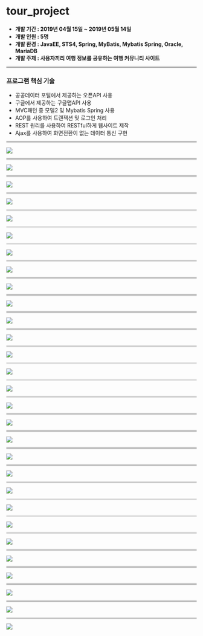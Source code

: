 # tour_project

<h4>
<ul>
<li>개발 기간 : 2019년 04월 15일 ~ 2019년 05월 14일</li>
<li>개발 인원 : 5명</li>
<li>개발 환경 : JavaEE, STS4, Spring, MyBatis, Mybatis Spring, Oracle, MariaDB</li>
<li>개발 주제 : 사용자끼리 여행 정보를 공유하는 여행 커뮤니티 사이트</li>
</ul>
<hr> 
</h4>
<h3>프로그램 핵심 기술</h3>
<ul>
<li>공공데이터 포털에서 제공하는 오픈API 사용</li>
<li>구글에서 제공하는 구글맵API 사용</li>
<li>MVC패턴 중 모델2 및 Mybatis Spring 사용</li>
<li>AOP를 사용하여 트랜잭션 및 로그인 처리</li> 
<li>REST 원리를 사용하여 RESTful하게 웹사이트 제작</li>
<li>Ajax를 사용하여 화면전환이 없는 데이터 통신 구현</li>
</ul>
<hr>
<img src="https://postfiles.pstatic.net/MjAxOTA2MTdfMzAg/MDAxNTYwNzQyOTIyMzkw.AXqj3s3m6yMeEycYw1PwpnoGh8HdlLt5otUZ9NKiSjwg.l2su2CAkS7VQjDcJ8Qss3ptx9MKhiFgxEybA6bAJecog.PNG.qwea8501/%EC%8A%AC%EB%9D%BC%EC%9D%B4%EB%93%9C1.PNG?type=w773" />
<hr>
<img src="https://postfiles.pstatic.net/MjAxOTA2MTdfMTA5/MDAxNTYwNzQyOTIyNTEw.0tSV5PTEfuWmXqEEaLu54xLBlNCozOp9KLUih7IElJkg.fisZfdrufPlOofsQk8d9tJMq_wmaiJvsWBfQheeaqJMg.PNG.qwea8501/%EC%8A%AC%EB%9D%BC%EC%9D%B4%EB%93%9C2.PNG?type=w773" />
<hr>
<img src="https://postfiles.pstatic.net/MjAxOTA2MTdfMTQ4/MDAxNTYwNzQyOTIyNTEx.X3fWcNHdr7XVgdFw7DxZ77HQ9CakddHJdjSTWbV8rcYg.8VenApd3JZuCwfiiRJPdTi15Ru9IkRxk5_MwENZN30Mg.PNG.qwea8501/%EC%8A%AC%EB%9D%BC%EC%9D%B4%EB%93%9C5.PNG?type=w773" />
<hr>
<img src="https://postfiles.pstatic.net/MjAxOTA2MTdfNjIg/MDAxNTYwNzQyOTIyNDYw.T2GorXJAH8Ln1agOYMFULaM48dT6pI5xkx5vHMrX9-8g.tuo7zsudfjoPhTj7SKv8e1fCLKmDPZXL1OINwsU7Y1Yg.PNG.qwea8501/%EC%8A%AC%EB%9D%BC%EC%9D%B4%EB%93%9C6.PNG?type=w773" />
<hr>
<img src="https://postfiles.pstatic.net/MjAxOTA2MTdfMTU1/MDAxNTYwNzQyOTIyNTMw.TH-h8PRs56Jj5lLLWNpeUF5F1g8JHDndSC3xyToKhpIg.hdSk2-ZehYV4xm6Yw6onJrJs-J6AdKW5mT2xXNP_hAEg.PNG.qwea8501/%EC%8A%AC%EB%9D%BC%EC%9D%B4%EB%93%9C7.PNG?type=w773" />
<hr>
<img src="https://postfiles.pstatic.net/MjAxOTA2MTdfNDUg/MDAxNTYwNzQyOTIyNTIw.L_t__BfP8tDkqATKd4wIAhEANuxc9UJT4RqdkDezi4cg.-9GDvkB_8PdDaf0ANnrL4QBtaVETI7s85zCb1JMtDHQg.PNG.qwea8501/%EC%8A%AC%EB%9D%BC%EC%9D%B4%EB%93%9C8.PNG?type=w773" />
<hr>
<img src="https://postfiles.pstatic.net/MjAxOTA2MTdfMjY2/MDAxNTYwNzQyOTIyNzAy.qVXaf4wsKrtRWY9AuwsOOt5q0jZfozVfMS0dSnZULx8g.2e9ot0qR2KT2WTzeWEn2is-7oLph8HWPS60-MBckLfsg.PNG.qwea8501/%EC%8A%AC%EB%9D%BC%EC%9D%B4%EB%93%9C9.PNG?type=w773" />
<hr>
<img src="https://postfiles.pstatic.net/MjAxOTA2MTdfMTI3/MDAxNTYwNzQyOTIyNzMw.SRRkHwYDE-ENgYvVUKrc2x15JiOKFNGlfZJc7kcMNsQg.kNqISUoYT0IaGZQBYqOAExpc66CcB7_GPZTH9AoL_r0g.PNG.qwea8501/%EC%8A%AC%EB%9D%BC%EC%9D%B4%EB%93%9C10.PNG?type=w773" />
<hr>
<img src="https://postfiles.pstatic.net/MjAxOTA2MTdfMjI4/MDAxNTYwNzQyOTIyNzky.oxzUEqfnPFm6P1qWX_wASJSPru2YVlJ6jpz3PqaR4n4g.adiA0WO5W5ZQb3VKsbqzXGJIqWyTbcPF5BgO4jvPZ3Ug.PNG.qwea8501/%EC%8A%AC%EB%9D%BC%EC%9D%B4%EB%93%9C11.PNG?type=w773" />
<hr>
<img src="https://postfiles.pstatic.net/MjAxOTA2MTdfMTYx/MDAxNTYwNzQyOTIyODE1.zblh8PYIbl4WtLGzwejDw7xBkhAuhuGc7VrAFgOpoPEg.DN8zsaa4Iu8GwBI9bYFXYYi4u4564aQ4MjJzh_W6GOEg.PNG.qwea8501/%EC%8A%AC%EB%9D%BC%EC%9D%B4%EB%93%9C12.PNG?type=w773" />
<hr>
<img src="https://postfiles.pstatic.net/MjAxOTA2MTdfMjYx/MDAxNTYwNzQyOTIyOTAx.P972qeNSGAMwhrSfZKElkgyhtVokOaFRVFbe7HGxrXog.kmOx3hCta6AD65NCvVhxyDCUQWf2F4FTZT0khZ3KyrYg.PNG.qwea8501/%EC%8A%AC%EB%9D%BC%EC%9D%B4%EB%93%9C13.PNG?type=w773" />
<hr>
<img src="https://postfiles.pstatic.net/MjAxOTA2MTdfMTcw/MDAxNTYwNzQyOTIyOTgy.vNfWl-KoGtVn7YQ-cMvHe-KoXsBSrHpbOfVm4Pv1StEg.Yw69hE-vWEt9zOffZsBUlXLj3H2LJasxZ_nIiBWlcmYg.PNG.qwea8501/%EC%8A%AC%EB%9D%BC%EC%9D%B4%EB%93%9C14.PNG?type=w773" />
<hr>
<img src="https://postfiles.pstatic.net/MjAxOTA2MTdfMzAg/MDAxNTYwNzQyOTIzMTA3.6YFhqObDxK0aVXaRtTWnT8_cGX6uj8HQ8MDDXSTJMYwg.k3NP4sQDgk_1N_vcubj3yq7YCoSCZBXdq9zkABbfHCMg.PNG.qwea8501/%EC%8A%AC%EB%9D%BC%EC%9D%B4%EB%93%9C15.PNG?type=w773" />
<hr>
<img src="https://postfiles.pstatic.net/MjAxOTA2MTdfMjU0/MDAxNTYwNzQyOTIzMTMy.Lxxmhlygo0zBXI6y_7HlIXVDYw4DrccoWpB2CSZslP0g.C1TVc4cxirVxgzvAVv1a-BK3djfXfnzncPRcg5r2xbAg.PNG.qwea8501/%EC%8A%AC%EB%9D%BC%EC%9D%B4%EB%93%9C16.PNG?type=w773" />
<hr>
<img src="https://postfiles.pstatic.net/MjAxOTA2MTdfNzgg/MDAxNTYwNzQyOTIzMTkx.sEJrvSnJPn2nZ-Et-meowjWwZyR9YhO-uh_81xB0NJwg.6_8kmwJR85DyV3UHn2FY2P8fHeD32ZPLYLD84afD9okg.PNG.qwea8501/%EC%8A%AC%EB%9D%BC%EC%9D%B4%EB%93%9C17.PNG?type=w773" />
<hr>
<img src="https://postfiles.pstatic.net/MjAxOTA2MTdfMTQ3/MDAxNTYwNzQyOTIzMjA3.4uS3mWEHyzecSsuyEa0pPT1ywqgIYucjapdDJUTW8F4g.EgwC12v6rhGL0FyDc-3LJ_V5Hmhe-1p78aVxehBa3qYg.PNG.qwea8501/%EC%8A%AC%EB%9D%BC%EC%9D%B4%EB%93%9C18.PNG?type=w773" />
<hr>
<img src="https://postfiles.pstatic.net/MjAxOTA2MTdfMjQ3/MDAxNTYwNzQyOTIzMzM2.yrxou6CtkdH_x7WASa4TOtHL-Ex7DNGAPon_VSBnB9cg.XqVWa-I6BYvde6hIuSyrkZleXZOsO8upffVI_f7AArgg.PNG.qwea8501/%EC%8A%AC%EB%9D%BC%EC%9D%B4%EB%93%9C19.PNG?type=w773" />
<hr>
<img src="https://postfiles.pstatic.net/MjAxOTA2MTdfMzEg/MDAxNTYwNzQyOTIzNDE2.nygbH1zwl3rgkk40nWQdUav9N4oe72mQdzlAubiz_U8g.mqnTsyH3zTOt9L8Y2Q9Zbb8qE-YC6xYKpIpoTl0vUVUg.PNG.qwea8501/%EC%8A%AC%EB%9D%BC%EC%9D%B4%EB%93%9C20.PNG?type=w773" />
<hr>
<img src="https://postfiles.pstatic.net/MjAxOTA2MTdfMTUy/MDAxNTYwNzQyOTIzNDYz.HIMuo4pi2I6HRbxXvEKWVDFGxnqTeaddPjLE797Ozw8g.QmnXnmznEGABdScdH7aICsL_pLKnjPCnBDV8ZKhCzjwg.PNG.qwea8501/%EC%8A%AC%EB%9D%BC%EC%9D%B4%EB%93%9C21.PNG?type=w773" />
<hr>
<img src="https://postfiles.pstatic.net/MjAxOTA2MTdfMjEg/MDAxNTYwNzQyOTIzNjcy.JpvgT72BaNmK3CrFiw6oveKK0KHoJYIN1IUpgCft6EUg.bBHP3cdnsUVJoLeJPwFTDkydP9rUzg3lNP3gZBpSzdYg.PNG.qwea8501/%EC%8A%AC%EB%9D%BC%EC%9D%B4%EB%93%9C22.PNG?type=w773" />
<hr>
<img src="https://postfiles.pstatic.net/MjAxOTA2MTdfMTI5/MDAxNTYwNzQyOTIzNjc2.FLKXFk5dXgQ5xPtFsXCfwccOmQNOK4pFDvPXMH_SOJ4g.bDFeT0M4kefPRhEr94qR_gAp0bWPhvQ3fmwHk3rrUSsg.PNG.qwea8501/%EC%8A%AC%EB%9D%BC%EC%9D%B4%EB%93%9C23.PNG?type=w773" />
<hr>
<img src="https://postfiles.pstatic.net/MjAxOTA2MTdfMTYx/MDAxNTYwNzQyOTIzODY3.B5FprdBvPn6ciVHqEIYpFniNwEgfNaqK9tyE6_1BJ3Ig.IrZ9hO-DCecx5jXA-iIpjaOYT5hpnKv7xILqlsHxH1gg.PNG.qwea8501/%EC%8A%AC%EB%9D%BC%EC%9D%B4%EB%93%9C24.PNG?type=w773" />
<hr>
<img src="https://postfiles.pstatic.net/MjAxOTA2MTdfMTg3/MDAxNTYwNzQyOTI0MDg2.7sCL2Yxo-sf9hDMnbLofCRwU-kJy6Vf6HOM-aWAZ_tYg.a9xYEuzG-5_k-kbzrw3DNIKZwj93CB1bGcqjoKdOp9Ag.PNG.qwea8501/%EC%8A%AC%EB%9D%BC%EC%9D%B4%EB%93%9C25.PNG?type=w773" />
<hr>
<img src="https://postfiles.pstatic.net/MjAxOTA2MTdfMjI3/MDAxNTYwNzQyOTI0MTcy.y9hNkDqzSLwWPC2FiPkIouYkELeQB_oOcAg1pGnvILQg.TU-ktR2PaEXdh7TuFO8UkQKEBp6yuEX_ouQkVms9X0sg.PNG.qwea8501/%EC%8A%AC%EB%9D%BC%EC%9D%B4%EB%93%9C26.PNG?type=w773" />
<hr>
<img src="https://postfiles.pstatic.net/MjAxOTA2MTdfMjE0/MDAxNTYwNzQyOTIzOTA1.RMFLT1LZC3jH960-qpbQCzyNTlvpqJzqB0Tjuzp89Bog.I0gVGxz-IYFGDgBD-Zd8R6J1pDIKnuoK-lxU7_7PFMYg.PNG.qwea8501/%EC%8A%AC%EB%9D%BC%EC%9D%B4%EB%93%9C27.PNG?type=w773" />
<hr>
<img src="https://postfiles.pstatic.net/MjAxOTA2MTdfNTcg/MDAxNTYwNzQyOTI0MzY5._23YSa6qF5ThKLd0trMZbqZY6TqCBlIZic9a6ie4OrQg.ogkaNKZRbaqRPdyzlcmTBLzMdUa-5Q2uz9xZYxWyv6gg.PNG.qwea8501/%EC%8A%AC%EB%9D%BC%EC%9D%B4%EB%93%9C28.PNG?type=w773" />
<hr>
<img src="https://postfiles.pstatic.net/MjAxOTA2MTdfMTYx/MDAxNTYwNzQyOTI0NDYz.njegAQC6oQjrqYJPvQ7Y2ByzID-44ycPBOHyb2B_qt8g.yVbJ6MnAxAGfCexWZv_c-qeCH9XDR6NfValp0VIE5Usg.PNG.qwea8501/%EC%8A%AC%EB%9D%BC%EC%9D%B4%EB%93%9C29.PNG?type=w773" />
<hr>
<img src="https://postfiles.pstatic.net/MjAxOTA2MTdfNTEg/MDAxNTYwNzQyOTI0NjYx.HahEKsoEpe0mSqtvI3fNJGRsOC-_QEnV9NminbHutRUg.wZh_I_clxqL2jWX202k7MVm6TYq01G2o7dOZMwuhcpQg.PNG.qwea8501/%EC%8A%AC%EB%9D%BC%EC%9D%B4%EB%93%9C30.PNG?type=w773" />
<hr>
<img src="https://postfiles.pstatic.net/MjAxOTA2MTdfMjY4/MDAxNTYwNzQyOTI0Njcz.aMo2LyXniQTozZuGSzao0uH-5F1lRkpXD4NPHuLXho8g.rDDCmo-9q_2kyIlWupaiaCK--63_xkmjipguMDx8Q6Ug.PNG.qwea8501/%EC%8A%AC%EB%9D%BC%EC%9D%B4%EB%93%9C31.PNG?type=w773" />
